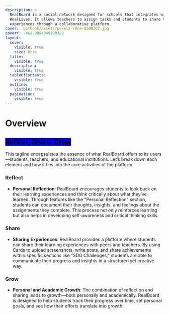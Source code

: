 ```yaml
---
description: >-
  RealBoard is a social network designed for schools that integrates with
  RealLives. It allows teachers to assign tasks and students to share their
  experiences through a collaborative platform.
cover: .gitbook/assets/pexels-rdne-8500302.jpg
coverY: -462.0897049180328
layout:
  cover:
    visible: true
    size: hero
  title:
    visible: true
  description:
    visible: true
  tableOfContents:
    visible: true
  outline:
    visible: true
  pagination:
    visible: true
---
```


# Overview

## <mark style="background-color:blue;">**Reflect, Share, Grow**</mark>

This tagline encapsulates the essence of what RealBoard offers to its users—students, teachers, and educational institutions. Let’s break down each element and how it ties into the core activities of the platform

### **Reflect**

* **Personal Reflection**: RealBoard encourages students to look back on their learning experiences and think critically about what they’ve learned. Through features like the "Personal Reflection" section, students can document their thoughts, insights, and feelings about the assignments they complete. This process not only reinforces learning but also helps in developing self-awareness and critical thinking skills.

### **Share**

* **Sharing Experiences**: RealBoard provides a platform where students can share their learning experiences with peers and teachers. By using Cards to upload screenshots, write posts, and share achievements within specific sections like "SDG Challenges," students are able to communicate their progress and insights in a structured yet creative way.

### **Grow**

* **Personal and Academic Growth**: The combination of reflection and sharing leads to growth—both personally and academically. RealBoard is designed to help students track their progress over time, set personal goals, and see how their efforts translate into growth.

